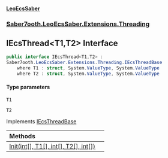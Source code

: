 #### [LeoEcsSaber](index.md 'index')
### [Saber7ooth.LeoEcsSaber.Extensions.Threading](Saber7ooth.LeoEcsSaber.Extensions.Threading.md 'Saber7ooth.LeoEcsSaber.Extensions.Threading')

## IEcsThread<T1,T2> Interface

```csharp
public interface IEcsThread<T1,T2> :
Saber7ooth.LeoEcsSaber.Extensions.Threading.IEcsThreadBase
    where T1 : struct, System.ValueType, System.ValueType
    where T2 : struct, System.ValueType, System.ValueType
```
#### Type parameters

<a name='Saber7ooth.LeoEcsSaber.Extensions.Threading.IEcsThread_T1,T2_.T1'></a>

`T1`

<a name='Saber7ooth.LeoEcsSaber.Extensions.Threading.IEcsThread_T1,T2_.T2'></a>

`T2`

Implements [IEcsThreadBase](IEcsThreadBase.md 'Saber7ooth.LeoEcsSaber.Extensions.Threading.IEcsThreadBase')

| Methods | |
| :--- | :--- |
| [Init(int[], T1[], int[], T2[], int[])](IEcsThread_T1,T2_.Init(int[],T1[],int[],T2[],int[]).md 'Saber7ooth.LeoEcsSaber.Extensions.Threading.IEcsThread<T1,T2>.Init(int[], T1[], int[], T2[], int[])') | |
